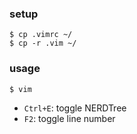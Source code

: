 ### setup
```
$ cp .vimrc ~/
$ cp -r .vim ~/
```

### usage
```
$ vim
```

- `Ctrl+E`: toggle NERDTree
- `F2`: toggle line number

